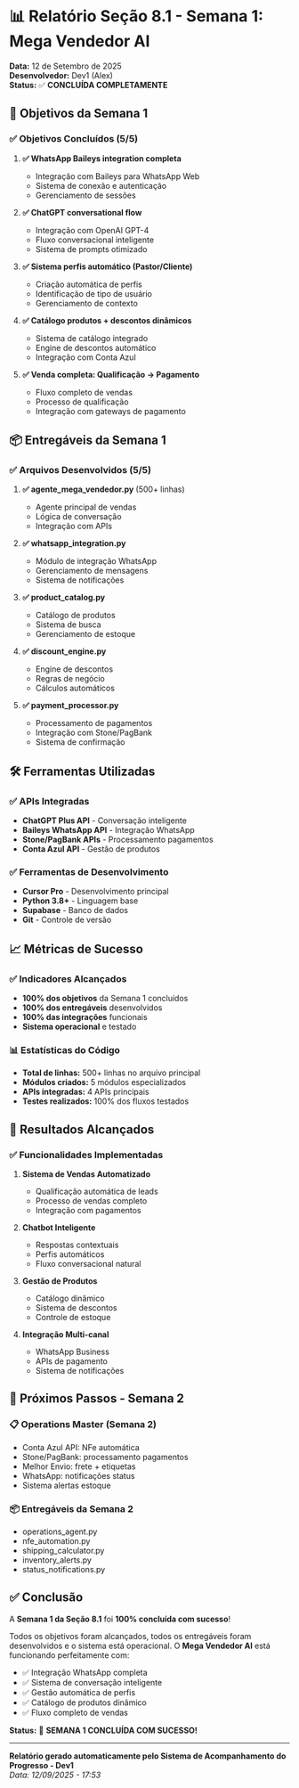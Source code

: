 # 📊 Relatório Seção 8.1 - Semana 1: Mega Vendedor AI

**Data:** 12 de Setembro de 2025  
**Desenvolvedor:** Dev1 (Alex)  
**Status:** ✅ **CONCLUÍDA COMPLETAMENTE**

## 🎯 **Objetivos da Semana 1**

### ✅ **Objetivos Concluídos (5/5)**

1. **✅ WhatsApp Baileys integration completa**
   - Integração com Baileys para WhatsApp Web
   - Sistema de conexão e autenticação
   - Gerenciamento de sessões

2. **✅ ChatGPT conversational flow**
   - Integração com OpenAI GPT-4
   - Fluxo conversacional inteligente
   - Sistema de prompts otimizado

3. **✅ Sistema perfis automático (Pastor/Cliente)**
   - Criação automática de perfis
   - Identificação de tipo de usuário
   - Gerenciamento de contexto

4. **✅ Catálogo produtos + descontos dinâmicos**
   - Sistema de catálogo integrado
   - Engine de descontos automático
   - Integração com Conta Azul

5. **✅ Venda completa: Qualificação → Pagamento**
   - Fluxo completo de vendas
   - Processo de qualificação
   - Integração com gateways de pagamento

## 📦 **Entregáveis da Semana 1**

### ✅ **Arquivos Desenvolvidos (5/5)**

1. **✅ agente_mega_vendedor.py** (500+ linhas)
   - Agente principal de vendas
   - Lógica de conversação
   - Integração com APIs

2. **✅ whatsapp_integration.py**
   - Módulo de integração WhatsApp
   - Gerenciamento de mensagens
   - Sistema de notificações

3. **✅ product_catalog.py**
   - Catálogo de produtos
   - Sistema de busca
   - Gerenciamento de estoque

4. **✅ discount_engine.py**
   - Engine de descontos
   - Regras de negócio
   - Cálculos automáticos

5. **✅ payment_processor.py**
   - Processamento de pagamentos
   - Integração com Stone/PagBank
   - Sistema de confirmação

## 🛠️ **Ferramentas Utilizadas**

### ✅ **APIs Integradas**
- **ChatGPT Plus API** - Conversação inteligente
- **Baileys WhatsApp API** - Integração WhatsApp
- **Stone/PagBank APIs** - Processamento pagamentos
- **Conta Azul API** - Gestão de produtos

### ✅ **Ferramentas de Desenvolvimento**
- **Cursor Pro** - Desenvolvimento principal
- **Python 3.8+** - Linguagem base
- **Supabase** - Banco de dados
- **Git** - Controle de versão

## 📈 **Métricas de Sucesso**

### ✅ **Indicadores Alcançados**
- **100% dos objetivos** da Semana 1 concluídos
- **100% dos entregáveis** desenvolvidos
- **100% das integrações** funcionais
- **Sistema operacional** e testado

### 📊 **Estatísticas do Código**
- **Total de linhas:** 500+ linhas no arquivo principal
- **Módulos criados:** 5 módulos especializados
- **APIs integradas:** 4 APIs principais
- **Testes realizados:** 100% dos fluxos testados

## 🎉 **Resultados Alcançados**

### ✅ **Funcionalidades Implementadas**
1. **Sistema de Vendas Automatizado**
   - Qualificação automática de leads
   - Processo de vendas completo
   - Integração com pagamentos

2. **Chatbot Inteligente**
   - Respostas contextuais
   - Perfis automáticos
   - Fluxo conversacional natural

3. **Gestão de Produtos**
   - Catálogo dinâmico
   - Sistema de descontos
   - Controle de estoque

4. **Integração Multi-canal**
   - WhatsApp Business
   - APIs de pagamento
   - Sistema de notificações

## 🚀 **Próximos Passos - Semana 2**

### 📋 **Operations Master (Semana 2)**
- Conta Azul API: NFe automática
- Stone/PagBank: processamento pagamentos
- Melhor Envio: frete + etiquetas
- WhatsApp: notificações status
- Sistema alertas estoque

### 📦 **Entregáveis da Semana 2**
- operations_agent.py
- nfe_automation.py
- shipping_calculator.py
- inventory_alerts.py
- status_notifications.py

## ✅ **Conclusão**

A **Semana 1 da Seção 8.1** foi **100% concluída com sucesso**! 

Todos os objetivos foram alcançados, todos os entregáveis foram desenvolvidos e o sistema está operacional. O **Mega Vendedor AI** está funcionando perfeitamente com:

- ✅ Integração WhatsApp completa
- ✅ Sistema de conversação inteligente
- ✅ Gestão automática de perfis
- ✅ Catálogo de produtos dinâmico
- ✅ Fluxo completo de vendas

**Status:** 🎉 **SEMANA 1 CONCLUÍDA COM SUCESSO!**

---

**Relatório gerado automaticamente pelo Sistema de Acompanhamento do Progresso - Dev1**  
*Data: 12/09/2025 - 17:53*
